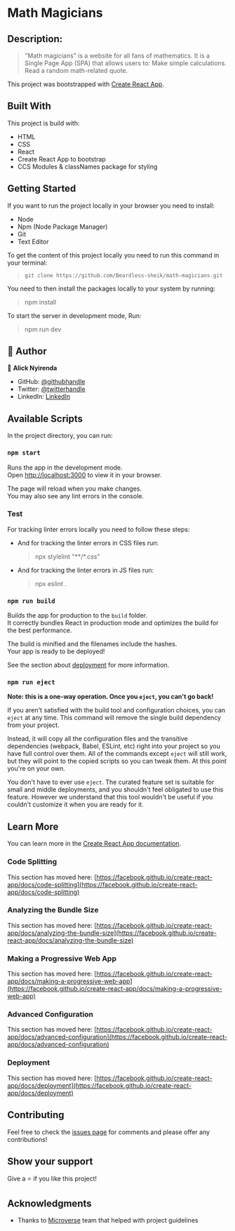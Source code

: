 # Math Magicians 

## Description: 
>"Math magicians" is a website for all fans of mathematics. It is a Single Page App (SPA) that allows users to:
Make simple calculations.
Read a random math-related quote.

This project was bootstrapped with [Create React App](https://github.com/facebook/create-react-app).

## Built With

This project is build with:

- HTML
- CSS
- React
- Create React App to bootstrap
- CCS Modules & classNames package for styling 


## Getting Started

If you want to run the project locally in your browser you need to install: 

  - Node
  - Npm (Node Package Manager)
  - Git
  - Text Editor

To get the content of this project locally you need to run this command in your terminal:

 > `git clone https://github.com/Beardless-sheik/math-magicians.git`

You need to then install the packages locally to your system by running: 

 > npm install 

To start the server in development mode, Run: 

 > npm run dev 

## 👤 Author

👤 **Alick Nyirenda**
- GitHub: [@githubhandle](https://github.com/Beardless-sheik)
- Twitter: [@twitterhandle](https://twitter.com/Beardless_Sheik)
- LinkedIn: [LinkedIn](https://www.linkedin.com/in/alick-nyirenda/)

## Available Scripts

In the project directory, you can run:

### `npm start`

Runs the app in the development mode.\
Open [http://localhost:3000](http://localhost:3000) to view it in your browser.

The page will reload when you make changes.\
You may also see any lint errors in the console.

### Test

For tracking linter errors locally you need to follow these steps:

- And for tracking the linter errors in CSS files run:

  > npx stylelint "**/*.css"

- And for tracking the linter errors in JS files run:

  > npx eslint .

### `npm run build`

Builds the app for production to the `build` folder.\
It correctly bundles React in production mode and optimizes the build for the best performance.

The build is minified and the filenames include the hashes.\
Your app is ready to be deployed!

See the section about [deployment](https://facebook.github.io/create-react-app/docs/deployment) for more information.

### `npm run eject`

**Note: this is a one-way operation. Once you `eject`, you can't go back!**

If you aren't satisfied with the build tool and configuration choices, you can `eject` at any time. This command will remove the single build dependency from your project.

Instead, it will copy all the configuration files and the transitive dependencies (webpack, Babel, ESLint, etc) right into your project so you have full control over them. All of the commands except `eject` will still work, but they will point to the copied scripts so you can tweak them. At this point you're on your own.

You don't have to ever use `eject`. The curated feature set is suitable for small and middle deployments, and you shouldn't feel obligated to use this feature. However we understand that this tool wouldn't be useful if you couldn't customize it when you are ready for it.

## Learn More

You can learn more in the [Create React App documentation](https://facebook.github.io/create-react-app/docs/getting-started).


### Code Splitting

This section has moved here: [https://facebook.github.io/create-react-app/docs/code-splitting](https://facebook.github.io/create-react-app/docs/code-splitting)

### Analyzing the Bundle Size

This section has moved here: [https://facebook.github.io/create-react-app/docs/analyzing-the-bundle-size](https://facebook.github.io/create-react-app/docs/analyzing-the-bundle-size)

### Making a Progressive Web App

This section has moved here: [https://facebook.github.io/create-react-app/docs/making-a-progressive-web-app](https://facebook.github.io/create-react-app/docs/making-a-progressive-web-app)

### Advanced Configuration

This section has moved here: [https://facebook.github.io/create-react-app/docs/advanced-configuration](https://facebook.github.io/create-react-app/docs/advanced-configuration)

### Deployment

This section has moved here: [https://facebook.github.io/create-react-app/docs/deployment](https://facebook.github.io/create-react-app/docs/deployment)

## Contributing

Feel free to check the [issues page](https://github.com/Beardless-sheik/AwesomeBooks/issues) for comments and please offer any contributions!

## Show your support

Give a :star: if you like this project!

## Acknowledgments

- Thanks to [Microverse](www.microverse.org) team that helped with project guidelines
